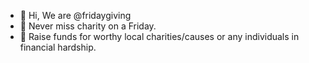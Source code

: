 - 👋 Hi, We are @fridaygiving
- 💞️ Never miss charity on a Friday.
- 👀 Raise funds for worthy local charities/causes or any individuals in financial hardship.

